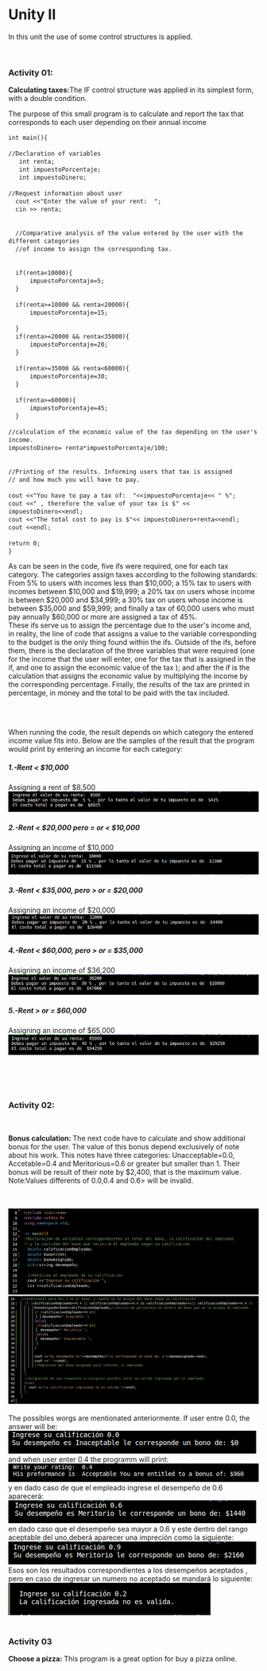 
<h1>Unity II</h1>
<p>In this unit the use of some control structures is applied.</p><br>
<H3>Activity 01:</h3> 
<b>Calculating taxes:</b>The IF control structure was applied in its simplest form, with a double condition.
<p>The purpose of this small program is to calculate and report the tax that corresponds to each user depending on their annual income</p>

```c+
int main(){

//Declaration of variables
   int renta;
   int impuestoPorcentaje;
   int impuestoDinero;

//Request information about user
  cout <<"Enter the value of your rent:  ";
  cin >> renta;
  

  //Comparative analysis of the value entered by the user with the different categories
  //of income to assign the corresponding tax.


  if(renta<10000){
      impuestoPorcentaje=5;
  }

  if(renta>=10000 && renta<20000){
      impuestoPorcentaje=15;
       
  }
  if(renta>=20000 && renta<35000){
      impuestoPorcentaje=20;
  }

  if(renta>=35000 && renta<60000){
      impuestoPorcentaje=30;
  }

  if(renta>=60000){
      impuestoPorcentaje=45;
  }

//calculation of the economic value of the tax depending on the user's income.
impuestoDinero= renta*impuestoPorcentaje/100;


//Printing of the results. Informing users that tax is assigned
// and how much you will have to pay.

cout <<"You have to pay a tax of:  "<<impuestoPorcentaje<< " %";
cout <<" , therefore the value of your tax is $" << impuestoDinero<<endl;
cout <<"The total cost to pay is $"<< impuestoDinero+renta<<endl;
cout <<endl;

return 0;
}
```





<P>As can be seen in the code, five ifs were required, one for each tax category. The categories assign taxes according to the following standards:<br>
  From 5% to users with incomes less than $10,000; a 15% tax to users with incomes between $10,000 and $19,999; a 20% tax on users whose income is between $20,000 and $34,999; a 30% tax on users whose income is between $35,000 and $59,999; and finally a tax of 60,000 users who must pay annually $60,000 or more are assigned a tax of 45%.<br>
These ifs serve us to assign the percentage due to the user's income and, in reality, the line of code that assigns a value to the variable corresponding to the budget is the only thing found within the ifs.
Outside of the ifs, before them, there is the declaration of the three variables that were required (one for the income that the user will enter, one for the tax that is assigned in the if, and one to assign the economic value of the tax ); and after the if is the calculation that assigns the economic value by multiplying the income by the corresponding percentage. Finally, the results of the tax are printed in percentage, in money and the total to be paid with the tax included.</P>
<br><br>
<p>When running the code, the result depends on which category the entered income value fits into. Below are the samples of the result that the program would print by entering an income for each category:</p>

<h5>1.-Rent < $10,000</h5>
Assigning a rent of $8,500<br>
<img src="imagenes/ejmplo8500.png" ><br>
  
  <h5>2.-Rent < $20,000 pero = or < $10,000</h5>
    Assigning an income of $10,000<br>
<img src="imagenes/ejemplo10000.png" ><br>
    
  <h5>3.-Rent <  $35,000, pero > or = $20,000</h5>
      Assigning an income of $20,000<br>
  <img src="imagenes/ejemplo20000.png" ><br>      
  <h5> 4.-Rent <  $60,000, pero > or = $35,000</h5>
      Assigning an income of $36,200<br>
  <img src="imagenes/ejemplo36200.png" ><br>
      
  <h5>5.-Rent > or = $60,000</h5>
       Assigning an income of $65,000<br>
  <img src="imagenes/ejemplo65000.png" ><br>

<br><br><br>
<h3>Activity 02: </h3><BR>
   <p><b>Bonus calculation: </b>The next code have to calculate and show additional bonus for the user. The value of this bonus depend exclusively of note about his work. This notes have three categories: Unacceptable=0.0, Accetable=0.4 and Meritorious=0.6 or greater but smaller than 1. Their bonus will be result of their note by $2,400, that is the maximum value. 
Note:Values differents of 0.0,0.4 and 0.6> will be invalid.<p>
 <br><br>
  <img src="imagenes/02/bonoCode1.png"><br>
  <img src="imagenes/02/bonoCode2.png"><br>
  <br>
  The possibles worgs are mentionated anteriormente. If user entre 0.0, the answer will be: <br>
  <img src="imagenes/02/inaceplabe.png"><br>
   and when user enter 0.4 the programm will print:<br>
  <img src="imagenes/02/aceptable.png"><br>
  y en dado caso de que el empleado ingrese el desempeño de 0.6 aparecerá:<br>
  <img src="imagenes/02/apenasMeritoria.png"><br>
  en dado caso que el desempeño sea mayor a 0.6 y este dentro del rango aceptable del uno,deberá aparecer una impreción como la siguiente:<br>
  <img src="imagenes/02/Meritoria.png"><br>
 Esos son los resultados correspondientes a los desempeños aceptados , pero en caso de ingresar un numero no aceptado se mandará lo siguiente:<br>
  <img src="imagenes/02/noValida.png">
 <br><br>
 <h3>Activity 03 </h3>
 <p><b>Choose a pizza: </b>This program is a great option for buy a pizza online. 
  
  
  
  
  
  
  

    
    
  
